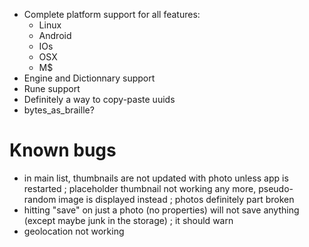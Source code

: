 - Complete platform support for all features:
    - Linux
    - Android
    - IOs
    - OSX
    - M$
- Engine and Dictionnary support
- Rune support
- Definitely a way to copy-paste uuids
- bytes_as_braille?

# Known bugs
- in main list, thumbnails are not updated with photo unless app is restarted ; placeholder thumbnail not working any more, pseudo-random image is displayed instead ; photos definitely part broken
- hitting "save" on just a photo (no properties) will not save anything (except maybe junk in the storage) ; it should warn
- geolocation not working

